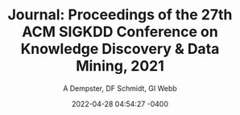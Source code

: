 ---
layout: post
title:  "Journal: Proceedings of the 27th ACM SIGKDD Conference on Knowledge Discovery &amp; Data Mining, 2021"
date:   2022-04-28 04:54:27 -0400
categories: jekyll update
author: "A Dempster, DF Schmidt, GI Webb"
---